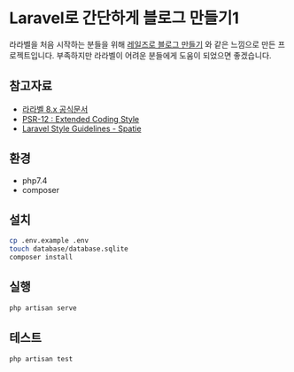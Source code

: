 # Laravel로 간단하게 블로그 만들기1
라라벨을 처음 시작하는 분들을 위해 [레일즈로 블로그 만들기](https://guides.rubyonrails.org/getting_started.html) 와 같은 느낌으로 만든 프로젝트입니다. 부족하지만 라라벨이 어려운 분들에게 도움이 되었으면 좋겠습니다.
## 참고자료
- [라라벨 8.x 공식문서](https://laravel.kr/docs/8.x)
- [PSR-12 : Extended Coding Style](https://www.php-fig.org/psr/psr-12/)
- [Laravel Style Guidelines - Spatie](https://spatie.be/guidelines/laravel-php) 

## 환경
- php7.4
- composer
## 설치
```bash
cp .env.example .env
touch database/database.sqlite
composer install
```
## 실행
```bash
php artisan serve
```
## 테스트
```bash
php artisan test
```
